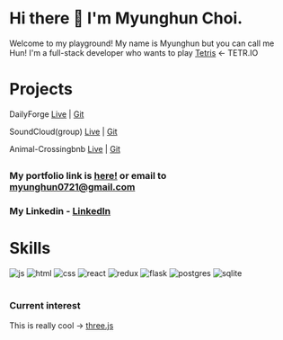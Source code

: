 # Hi there 👋 I'm Myunghun Choi.

Welcome to my playground! My name is Myunghun but you can call me Hun!
I'm a full-stack developer who wants to play [Tetris](https://tetr.io/) <- TETR.IO

# Projects

DailyForge [Live](https://dailyforge-1.onrender.com) | [Git](https://github.com/myunghun0721/DailyForge)

SoundCloud(group) [Live](https://soundcloud-project-m0ku.onrender.com/) | [Git](https://github.com/16kimj97/soundcloud-project)

Animal-Crossingbnb [Live](https://aa-api-project-7o5y.onrender.com/) | [Git](https://github.com/myunghun0721/API-project)
## 
### My portfolio link is [here!](https://myunghun0721.github.io/portfolio/) or email to myunghun0721@gmail.com
### My Linkedin - [LinkedIn](https://www.linkedin.com/in/hunchoi)
##
# Skills
![js](https://img.shields.io/badge/JavaScript-F7DF1E?style=for-the-badge&logo=JavaScript&logoColor=white)
![html](https://img.shields.io/badge/HTML5-E34F26?style=for-the-badge&logo=html5&logoColor=white)
![css](https://img.shields.io/badge/CSS3-1572B6?style=for-the-badge&logo=css3&logoColor=white)
![react](https://img.shields.io/badge/React-20232A?style=for-the-badge&logo=react&logoColor=61DAFB)
![redux](https://img.shields.io/badge/Redux-593D88?style=for-the-badge&logo=redux&logoColor=white)
![flask](https://img.shields.io/badge/Flask-000000?style=for-the-badge&logo=flask&logoColor=white)
![postgres](https://img.shields.io/badge/PostgreSQL-316192?style=for-the-badge&logo=postgresql&logoColor=white)
![sqlite](https://img.shields.io/badge/SQLite-07405E?style=for-the-badge&logo=sqlite&logoColor=white)

#

### Current interest
This is really cool -> [three.js](https://threejs-journey.com/)
<!--
**myunghun0721/myunghun0721** is a ✨ _special_ ✨ repository because its `README.md` (this file) appears on your GitHub profile.

Here are some ideas to get you started:

- 🔭 I’m currently working on ...
- 🌱 I’m currently learning ...
- 👯 I’m looking to collaborate on ...
- 🤔 I’m looking for help with ...
- 💬 Ask me about ...
- 📫 How to reach me: ...
- 😄 Pronouns: ...
- ⚡ Fun fact: ...
-->

